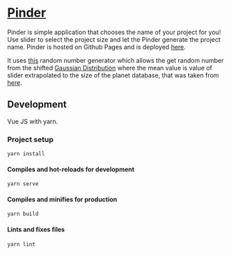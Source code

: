 # [Pinder](https://pinder.forst.pw/)
Pinder is simple application that chooses the name of your project for you!
Use slider to select the project size and let the Pinder generate the project name.
Pinder is hosted on Github Pages and is deployed [here](https://pinder.forst.pw/).

It uses [this](https://stackoverflow.com/a/49434653/7169288) random number generator
which allows the get random number from the shifted [Gaussian Distribution](https://en.wikipedia.org/wiki/Normal_distribution)
where the mean value is value of slider extrapolated to the size of the planet database, 
that was taken from [here](https://github.com/devstronomy/nasa-data-scraper/tree/master/data/json).

## Development
Vue JS with yarn.
### Project setup
```
yarn install
```

#### Compiles and hot-reloads for development
```
yarn serve
```

#### Compiles and minifies for production
```
yarn build
```

#### Lints and fixes files
```
yarn lint
```
